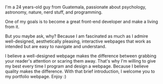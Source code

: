 <p>
I'm a 24 years-old guy from Guatemala, passionate about psychology, astronomy, nature, nerd stuff, and programming.
</p>
<p>
One of my goals is to become a great front-end developer and make a living from it.
</p>
<p>
But you maybe ask, why? Because I am fascinated as much as I admire well-designed, aesthetically pleasing, interactive webpages that
work as intended but are easy to navigate and understand.
</p>
<p>
I believe a well-designed webpage makes the difference between grabbing your reader's attention or scaring them away. That's why I'm
willing to give my best every time I program and design a webpage. Because I believe quality makes the difference.
With that brief introduction, I welcome you to my portfolio webpage. Enjoy :)
</p>
